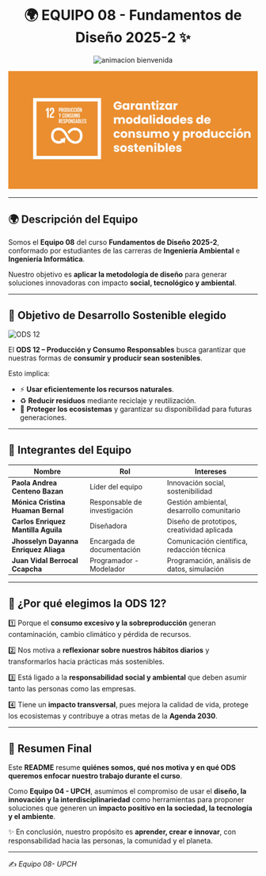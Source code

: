 <h1 align="center">🌍 EQUIPO 08 - Fundamentos de Diseño 2025-2 ✨</h1>

<p align="center">
  <img src="https://readme-typing-svg.herokuapp.com?size=28&color=DAA520&center=true&vCenter=true&width=950&lines=♻️+Producción+y+Consumo+Responsables;💡+Innovando+para+un+futuro+sostenible;🤝+Trabajo+en+equipo+y+responsabilidad+social" alt="animacion bienvenida">
</p>

<p align="center">
  <img src="https://github.com/JuanVidalx/Grupo-4_Fundamentos-de-dise-o/blob/05fad9449a39b9e1cc774faa3228613bc974876a/ods12.jpg" width="600" alt="ODS 12">
</p>

---

## 🌍 Descripción del Equipo  

Somos el **Equipo 08** del curso **Fundamentos de Diseño 2025-2**, conformado por estudiantes de las carreras de **Ingeniería Ambiental** e **Ingeniería Informática**.  

Nuestro objetivo es **aplicar la metodología de diseño** para generar soluciones innovadoras con impacto **social, tecnológico y ambiental**.  

---

## 🎯 Objetivo de Desarrollo Sostenible elegido  

![ODS 12](https://img.shields.io/badge/ODS%2012-Consumo%20y%20Producci%C3%B3n%20Responsables-DAA520?style=for-the-badge&logo=unitednations&logoColor=white)  

El **ODS 12 – Producción y Consumo Responsables** busca garantizar que nuestras formas de **consumir y producir sean sostenibles**.  

Esto implica:  
- ⚡ **Usar eficientemente los recursos naturales**.  
- ♻️ **Reducir residuos** mediante reciclaje y reutilización.  
- 🌱 **Proteger los ecosistemas** y garantizar su disponibilidad para futuras generaciones.  

---

## 👥 Integrantes del Equipo  

| Nombre | Rol | Intereses |
|--------|-----|-----------|
| **Paola Andrea Centeno Bazan** | Líder del equipo | Innovación social, sostenibilidad |
| **Mónica Cristina Huaman Bernal** | Responsable de investigación | Gestión ambiental, desarrollo comunitario |
| **Carlos Enriquez Mantilla Aguila** | Diseñadora | Diseño de prototipos, creatividad aplicada |
| **Jhosselyn Dayanna Enriquez Aliaga** | Encargada de documentación | Comunicación científica, redacción técnica |
| **Juan Vidal Berrocal Ccapcha** | Programador - Modelador | Programación, análisis de datos, simulación |


---

## 🤔 ¿Por qué elegimos la ODS 12?  

1️⃣ Porque el **consumo excesivo y la sobreproducción** generan contaminación, cambio climático y pérdida de recursos.  

2️⃣ Nos motiva a **reflexionar sobre nuestros hábitos diarios** y transformarlos hacia prácticas más sostenibles.  

3️⃣ Está ligado a la **responsabilidad social y ambiental** que deben asumir tanto las personas como las empresas.  

4️⃣ Tiene un **impacto transversal**, pues mejora la calidad de vida, protege los ecosistemas y contribuye a otras metas de la **Agenda 2030**.  

---

## 📌 Resumen Final  

Este **README** resume **quiénes somos, qué nos motiva y en qué ODS queremos enfocar nuestro trabajo durante el curso**.  

Como **Equipo 04 - UPCH**, asumimos el compromiso de usar el **diseño, la innovación y la interdisciplinariedad** como herramientas para proponer soluciones que generen un **impacto positivo en la sociedad, la tecnología y el ambiente**.  

✨ En conclusión, nuestro propósito es **aprender, crear e innovar**, con responsabilidad hacia las personas, la comunidad y el planeta.  

---

✍️ *Equipo 08- UPCH*  
